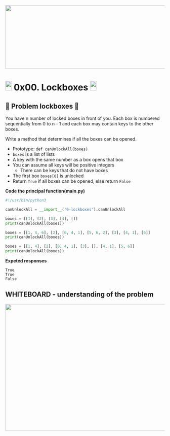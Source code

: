 <div align="center"><img src="https://user-images.githubusercontent.com/66263776/98416555-43fa9b80-204d-11eb-800a-df8e19b62655.jpg" width="700" height= "200"> </div>

# <img src="https://user-images.githubusercontent.com/66263776/98705433-b6b88f00-234b-11eb-97b7-cb193f7424f4.png" width="20" height= "30"> 0x00. Lockboxes <img src="https://user-images.githubusercontent.com/66263776/98705433-b6b88f00-234b-11eb-97b7-cb193f7424f4.png" width="20" height= "30">
## :thinking: Problem lockboxes :thinking:
You have n number of locked boxes in front of you. Each box is numbered sequentially from 0 to n - 1 and each box may contain keys to the other boxes.

Write a method that determines if all the boxes can be opened.

* Prototype: ```def canUnlockAll(boxes)```
* ```boxes``` is a list of lists
* A key with the same number as a box opens that box
* You can assume all keys will be positive integers
    * There can be keys that do not have boxes
* The first box ```boxes[0]``` is unlocked
* Return ```True``` if all boxes can be opened, else return ```False```

**Code the principal function(main.py)**
```python
#!/usr/bin/python3

canUnlockAll = __import__('0-lockboxes').canUnlockAll

boxes = [[1], [2], [3], [4], []]
print(canUnlockAll(boxes))

boxes = [[1, 4, 6], [2], [0, 4, 1], [5, 6, 2], [3], [4, 1], [6]]
print(canUnlockAll(boxes))

boxes = [[1, 4], [2], [0, 4, 1], [3], [], [4, 1], [5, 6]]
print(canUnlockAll(boxes))

```
**Expeted responses**
```console
True
True
False
```

## WHITEBOARD - understanding of the problem
<div align="center"><img src="https://user-images.githubusercontent.com/66263776/115258153-5a297f00-a0f6-11eb-8ccb-ff2ffe9ac71d.png" width="900" height= "400"></div>
